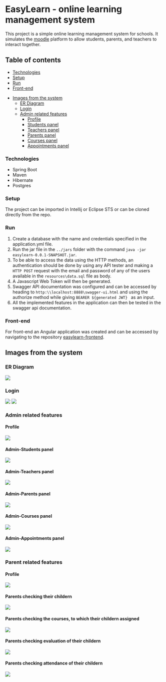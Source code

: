 # EasyLearn - online learning management system
This project is a simple online learning management system for schools. It simulates the [moodle](https://moodle.org/) platform to allow students, parents, and teachers to interact together.
## Table of contents
   * [Technologies](#technologies)
  * [Setup](#setup)
  * [Run](#run)
  * [Front-end](#front-end)
- [Images from the system](#images-from-the-system)
  * [ER Diagram](#er-diagram)
  * [Login](#login)
  * [Admin related features](#admin-related-features)
    + [Profile](#profile)
    + [Students panel](#admin-students-panel)
    + [Teachers panel](#admin-teachers-panel)
    + [Parents panel](#admin-parents-panel)
    + [Courses panel](#admin-courses-panel)
    + [Appointments panel](#admin-appointments-panel)
### Technologies
 * Spring Boot
 * Maven
 * Hibernate
 * Postgres
### Setup
The project can be imported in Intellij or Eclipse STS or can be cloned directly from the repo.
### Run
   1. Create a database with the name and credentials specified in the application.yml file.
   2. Run the jar file in the ```../jars``` folder with the command ``` java -jar easylearn-0.0.1-SNAPSHOT.jar ```.
   3. To be able to access the data using the HTTP methods, an authentication should be done by using any API tester and making a ``` HTTP POST ``` request with the email and password of any of the users available in the ``` resources\data.sql ``` file as body.
   4. A Javascript Web Token will then be generated.
   5. Swagger API documentation was configured and can be accessed by heading to ``` http:\\localhost:8888\swagger-ui.html ``` and using the authorize method while giving ```BEARER ${generated JWT} ``` as an input.
   6. All the implemented features in the application can then be tested in the swagger api documentation.
### Front-end
For front-end an Angular application was created and can be accessed by navigating to the repository [easylearn-frontend](https://github.com/MahmoudAbderahman/easylearn-ui). 
## Images from the system
### ER Diagram
![](images/er-diagram.jpg)
### Login
![](images/login-page.png)
![](images/login-page-2.png)
### Admin related features
#### Profile
![](images/admin-profile.png)
#### Admin-Students panel
![](images/admin-profile-2.png)
#### Admin-Teachers panel
![](images/admin-profile-3.png)
#### Admin-Parents panel
![](images/admin-profile-4.png)
#### Admin-Courses panel
![](images/admin-profile-5.png)
#### Admin-Appointments panel
![](images/admin-profile-6.png)
### Parent related features
#### Profile
![](images/parent-profile-1.png)
#### Parents checking their childern
![](images/parent-students.png)
#### Parents checking the courses, to which their childern assigned
![](images/parents-students-1.png)
#### Parents checking evaluation of their childern
![](images/parents-students-evaluation.png)
#### Parents checking attendance of their childern
![](images/parents-students-evaluation.png)

